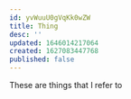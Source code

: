 ```yaml
---
id: yvWuuU0gVqKk0wZW
title: Thing
desc: ''
updated: 1646014217064
created: 1627083447768
published: false
---
```


These are things that I refer to
